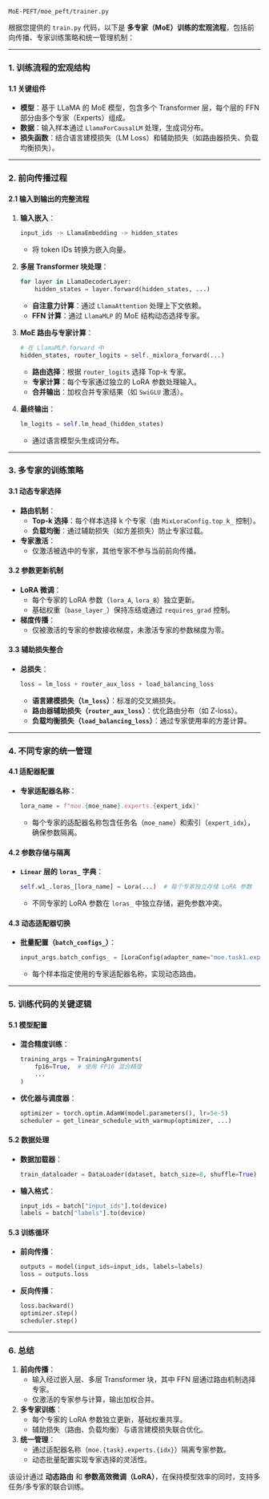 ```
MoE-PEFT/moe_peft/trainer.py
```

根据您提供的 `train.py` 代码，以下是 **多专家（MoE）训练的宏观流程**，包括前向传播、专家训练策略和统一管理机制：

---

### **1. 训练流程的宏观结构**
#### **1.1 关键组件**
- **模型**：基于 LLaMA 的 MoE 模型，包含多个 Transformer 层，每个层的 FFN 部分由多个专家（Experts）组成。
- **数据**：输入样本通过 `LlamaForCausalLM` 处理，生成词分布。
- **损失函数**：结合语言建模损失（LM Loss）和辅助损失（如路由器损失、负载均衡损失）。

---

### **2. 前向传播过程**
#### **2.1 输入到输出的完整流程**
1. **输入嵌入**：
   ```python
   input_ids -> LlamaEmbedding -> hidden_states
   ```
   - 将 token IDs 转换为嵌入向量。

2. **多层 Transformer 块处理**：
   ```python
   for layer in LlamaDecoderLayer:
       hidden_states = layer.forward(hidden_states, ...)
   ```
   - **自注意力计算**：通过 `LlamaAttention` 处理上下文依赖。
   - **FFN 计算**：通过 `LlamaMLP` 的 MoE 结构动态选择专家。

3. **MoE 路由与专家计算**：
   ```python
   # 在 LlamaMLP.forward 中
   hidden_states, router_logits = self._mixlora_forward(...)
   ```
   - **路由选择**：根据 `router_logits` 选择 Top-k 专家。
   - **专家计算**：每个专家通过独立的 LoRA 参数处理输入。
   - **合并输出**：加权合并专家结果（如 `SwiGLU` 激活）。

4. **最终输出**：
   ```python
   lm_logits = self.lm_head_(hidden_states)
   ```
   - 通过语言模型头生成词分布。

---

### **3. 多专家的训练策略**
#### **3.1 动态专家选择**
- **路由机制**：
  - **Top-k 选择**：每个样本选择 k 个专家（由 `MixLoraConfig.top_k_` 控制）。
  - **负载均衡**：通过辅助损失（如方差损失）防止专家过载。
- **专家激活**：
  - 仅激活被选中的专家，其他专家不参与当前前向传播。

#### **3.2 参数更新机制**
- **LoRA 微调**：
  - 每个专家的 LoRA 参数（`lora_A`, `lora_B`）独立更新。
  - 基础权重（`base_layer_`）保持冻结或通过 `requires_grad` 控制。
- **梯度传播**：
  - 仅被激活的专家的参数接收梯度，未激活专家的参数梯度为零。

#### **3.3 辅助损失整合**
- **总损失**：
  ```python
  loss = lm_loss + router_aux_loss + load_balancing_loss
  ```
  - **语言建模损失（`lm_loss`）**：标准的交叉熵损失。
  - **路由器辅助损失（`router_aux_loss`）**：优化路由分布（如 Z-loss）。
  - **负载均衡损失（`load_balancing_loss`）**：通过专家使用率的方差计算。

---

### **4. 不同专家的统一管理**
#### **4.1 适配器配置**
- **专家适配器名称**：
  ```python
  lora_name = f"moe.{moe_name}.experts.{expert_idx}"
  ```
  - 每个专家的适配器名称包含任务名（`moe_name`）和索引（`expert_idx`），确保参数隔离。

#### **4.2 参数存储与隔离**
- **`Linear` 层的 `loras_` 字典**：
  ```python
  self.w1_.loras_[lora_name] = Lora(...)  # 每个专家独立存储 LoRA 参数
  ```
  - 不同专家的 LoRA 参数在 `loras_` 中独立存储，避免参数冲突。

#### **4.3 动态适配器切换**
- **批量配置（`batch_configs_`）**：
  ```python
  input_args.batch_configs_ = [LoraConfig(adapter_name="moe.task1.experts.0"), ...]
  ```
  - 每个样本指定使用的专家适配器名称，实现动态路由。

---

### **5. 训练代码的关键逻辑**
#### **5.1 模型配置**
- **混合精度训练**：
  ```python
  training_args = TrainingArguments(
      fp16=True,  # 使用 FP16 混合精度
      ...
  )
  ```
- **优化器与调度器**：
  ```python
  optimizer = torch.optim.AdamW(model.parameters(), lr=5e-5)
  scheduler = get_linear_schedule_with_warmup(optimizer, ...)
  ```

#### **5.2 数据处理**
- **数据加载器**：
  ```python
  train_dataloader = DataLoader(dataset, batch_size=8, shuffle=True)
  ```
- **输入格式**：
  ```python
  input_ids = batch["input_ids"].to(device)
  labels = batch["labels"].to(device)
  ```

#### **5.3 训练循环**
- **前向传播**：
  ```python
  outputs = model(input_ids=input_ids, labels=labels)
  loss = outputs.loss
  ```
- **反向传播**：
  ```python
  loss.backward()
  optimizer.step()
  scheduler.step()
  ```

---

### **6. 总结**
1. **前向传播**：
   - 输入经过嵌入层、多层 Transformer 块，其中 FFN 层通过路由机制选择专家。
   - 仅激活的专家参与计算，输出加权合并。
2. **多专家训练**：
   - 每个专家的 LoRA 参数独立更新，基础权重共享。
   - 辅助损失（路由、负载均衡）与语言建模损失联合优化。
3. **统一管理**：
   - 通过适配器名称（`moe.{task}.experts.{idx}`）隔离专家参数。
   - 动态批量配置实现专家选择的灵活性。

该设计通过 **动态路由** 和 **参数高效微调（LoRA）**，在保持模型效率的同时，支持多任务/多专家的联合训练。
